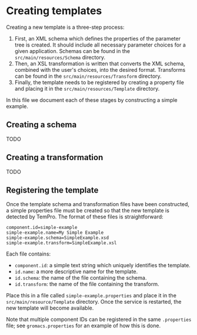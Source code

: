 # Creating templates

Creating a new template is a three-step process:

1. First, an XML schema which defines the properties of the parameter tree is
   created. It should include all necessary parameter choices for a given
   application. Schemas can be found in the `src/main/resources/Schema`
   directory.
2. Then, an XSL transformation is written that converts the XML schema, combined
   with the user's choices, into the desired format. Transforms can be found in
   the `src/main/resources/Transform` directory.
3. Finally, the template needs to be registered by creating a property file and
   placing it in the `src/main/resources/Template` directory.

In this file we document each of these stages by constructing a simple example.

## Creating a schema

TODO

## Creating a transformation

TODO

## Registering the template

Once the template schema and transformation files have been constructed, a
simple properties file must be created so that the new template is detected by
TemPro. The format of these files is straightforward:

```
component.id=simple-example
simple-example.name=My Simple Example
simple-example.schema=SimpleExample.xsd
simple-example.transform=SimpleExample.xsl
```

Each file contains:

- `component.id`: a simple text string which uniquely identifies the template.
- `id.name`: a more descriptive name for the template.
- `id.schema`: the name of the file containing the schema.
- `id.transform`: the name of the file containing the transform.

Place this in a file called `simple-example.properties` and place it in the
`src/main/resource/Template` directory. Once the service is restarted, the new
template will become available.

Note that multiple component IDs can be registered in the same `.properties`
file; see `gromacs.properties` for an example of how this is done.
